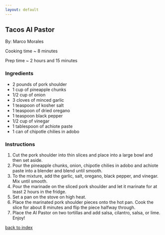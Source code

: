 ```yaml
---
layout: default
---
```


## Tacos Al Pastor
By: Marco Morales

Cooking time ~ 8 minutes

Prep time ~ 2 hours and 15 minutes

### Ingredients
- 2 pounds of pork shoulder
- 1 cup of pineapple chunks
- 1/2 cup of onion
- 3 cloves of minced garlic
- 1 teaspoon of kosher salt
- 1 teaspoon of dried oregano
- 1 teaspoon black pepper
- 1/2 cup of vinegar
- 1 tablespoon of achiote paste
- 1 can of chipotle chilies in adobo

### Instructions
1. Cut the pork shoulder into thin slices and place into a large bowl and then set aside.
2. Pour the pineapple chunks, onion, chipotle chilies in adobo and achiote paste into a blender and blend until smooth.
3. To the mixture, add the garlic, salt, oregano, black pepper, and vinegar. Mix until smooth.
4. Pour the marinade on the sliced pork shoulder and let it marinate for at least 2 hours in the fridge.
5. Set a pan on the stove on high heat.
6. Place the marinated pork shoulder pieces onto the hot pan. Cook the slice for about 8 minutes and flip the piece halfway through.
7. Place the Al Pastor on two tortillas and add salsa, cilantro, salsa, or lime. Enjoy!

[back to index](../)